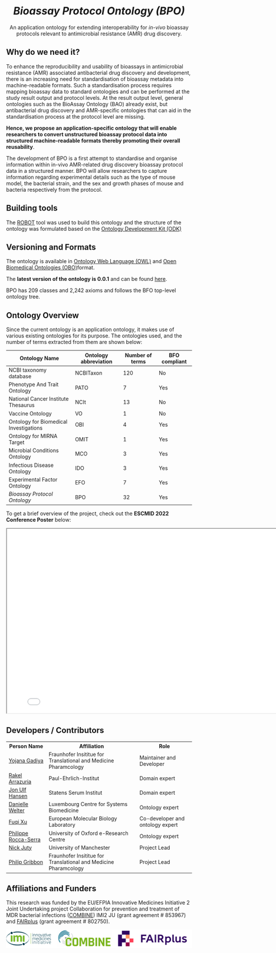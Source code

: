 [comment]: <> (<p align="center">)

[comment]: <> (  <img style="width: 150px; height: 150px;" src="">)

[comment]: <> (</p>)

<h1 align="center">
  <br>
  <i>Bioassay Protocol Ontology (BPO)</i>
  <br>
</h1>

<p align="center">
An application ontology for extending interoperability for <i>in-vivo</i> bioassay protocols relevant to antimicrobial resistance (AMR) drug discovery.
</p>


## Why do we need it?
To enhance the reproducibility and usability of bioassays in antimicrobial resistance (AMR) associated antibacterial drug discovery and development, there is an increasing need for standardisation of bioassay metadata into machine-readable formats. Such a standardisation process requires mapping bioassay data to standard ontologies and can be performed at the study result output and protocol levels. At the result output level, general ontologies such as the BioAssay Ontology (BAO) already exist, but antibacterial drug discovery and AMR-specific ontologies that can aid in the standardisation process at the protocol level are missing. 

**Hence, we propose an application-specific ontology that will enable researchers to convert unstructured bioassay protocol data into structured machine-readable formats thereby promoting their overall reusability**.

The development of BPO is a first attempt to standardise and organise information within in-vivo AMR-related drug discovery bioassay protocol data in a structured manner. BPO will allow researchers to capture information regarding experimental details such as the type of mouse model, the bacterial strain, and the sex and growth phases of mouse and bacteria respectively from the protocol.

## Building tools

The [ROBOT](http://robot.obolibrary.org/) tool was used to build this ontology and the structure of the ontology was formulated based on the [Ontology Development Kit (ODK)](https://github.com/INCATools/ontology-development-kit)

## Versioning and Formats

The ontology is available in [Ontology Web Language (OWL)](https://www.w3.org/TR/owl-guide/) and [Open Biomedical Ontologies (OBO)](https://owlcollab.github.io/oboformat/doc/GO.format.obo-1_4.html)format.

The **latest version of the ontology is 0.0.1** and can be found [here]([bpo_0.0.1.owl](https://github.com/Fraunhofer-ITMP/bpo/tree/main/release/v0.0.1)). 

BPO has 209 classes and 2,242 axioms and follows the BFO top-level ontology tree.

## Ontology Overview

Since the current ontology is an application ontology, it makes use of various existing ontologies for its purpose. The ontologies used, and the number of terms extracted from them are shown below:

| Ontology Name | Ontology abbreviation | Number of terms | BFO compliant |
| --------------- | --------------- | --------------- | --------------- |
| NCBI taxonomy database| NCBITaxon | 120 | No |
| Phenotype And Trait Ontology | PATO | 7 | Yes |
| National Cancer Institute Thesaurus | NCIt | 13 | No |
| Vaccine Ontology | VO | 1 | No |
| Ontology for Biomedical Investigations | OBI | 4 | Yes |
| Ontology for MIRNA Target | OMIT | 1 | Yes |
| Microbial Conditions Ontology | MCO | 3 | Yes |
| Infectious Disease Ontology | IDO | 3 | Yes |
| Experimental Factor Ontology | EFO | 7 | Yes |
| *Bioassay Protocol Ontology* | BPO | 32 | Yes |

To get a brief overview of the project, check out the **ESCMID 2022 Conference Poster** below:
<iframe src="ESCMID - BPO Poster.pdf" width="800" height="500"></iframe>

## Developers / Contributors

<table>
  <tr>
    <th>Person Name</th>
    <th>Affiliation</th>
    <th>Role</th>
  </tr>
  <tr>
    <td><a href='https://orcid.org/0000-0002-7683-0452'>Yojana Gadiya</a></td>
    <td>Fraunhofer Insititue for Translational and Medicine Pharamcology</td>
    <td>Maintainer and Developer</td>
  </tr>
  <tr>
    <td><a href='https://orcid.org/0000-0002-0757-3915'>Rakel Arrazuria</a></td>
    <td>Paul-Ehrlich-Institut</td>
    <td>Domain expert</td>
  </tr>
  <tr>
    <td><a href='https://orcid.org/0000-0002-6410-5755'>Jon Ulf Hansen</a></td>
    <td>Statens Serum Institut</td>
    <td>Domain expert</td>
  </tr>
  <tr>
    <td><a href='https://orcid.org/0000-0003-1058-2668'>Danielle Welter</a></td>
    <td>Luxembourg Centre for Systems Biomedicine</td>
    <td>Ontology expert</td>
  </tr>
  <tr>
    <td><a href='https://orcid.org/0000-0002-5923-3859'>Fuqi Xu</a></td>
    <td>European Molecular Biology Laboratory</td>
    <td>Co-developer and ontology expert</td>
  </tr>
  <tr>
    <td><a href='https://orcid.org/0000-0001-9853-5668'>Philippe Rocca-Serra</a></td>
    <td>University of Oxford e-Research Centre</td>
    <td>Ontology expert</td>
  </tr>
  <tr>
    <td><a href='https://orcid.org/0000-0002-2036-8350'>Nick Juty</a></td>
    <td>University of Manchester</td>
    <td>Project Lead</td>
  </tr>
  <tr>
    <td><a href='https://orcid.org/0000-0001-7655-2459'>Philip Gribbon</a></td>
    <td>Fraunhofer Insititue for Translational and Medicine Pharamcology</td>
    <td>Project Lead</td>
  </tr>
</table>


## Affiliations and Funders
This research was funded by the EU/EFPIA Innovative Medicines Initiative 2 Joint Undertaking project Collaboration for prevention and treatment of MDR bacterial infections ([COMBINE](https://amr-accelerator.eu/project/combine/)) IMI2 JU (grant agreement # 853967) and [FAIRplus](https://www.imi.europa.eu/projects-results/project-factsheets/fairplus) (grant agreement # 802750).

![IMI](images/logo/affiliation-logo.png)
